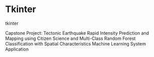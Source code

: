 # Tkinter
tkinter

Capstone Project: Tectonic Earthquake Rapid Intensity Prediction and Mapping using Citizen Science and Multi-Class Random Forest Classification with Spatial Characteristics 
Machine Learning System Application
